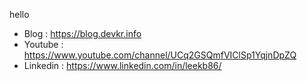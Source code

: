 hello  
  
* Blog : https://blog.devkr.info
* Youtube : https://www.youtube.com/channel/UCq2GSQmfVIClSp1YqjnDpZQ  
* Linkedin : https://www.linkedin.com/in/leekb86/
